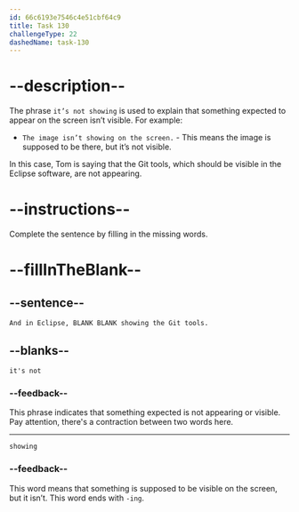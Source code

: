 ```yaml
---
id: 66c6193e7546c4e51cbf64c9
title: Task 130
challengeType: 22
dashedName: task-130
---
```


<!-- Audio Reference:
Tom: And in Eclipse, it’s not showing the Git tools. -->

# --description--

The phrase `it’s not showing` is used to explain that something expected to appear on the screen isn’t visible. For example:

- `The image isn’t showing on the screen.` - This means the image is supposed to be there, but it’s not visible.

In this case, Tom is saying that the Git tools, which should be visible in the Eclipse software, are not appearing.

# --instructions--

Complete the sentence by filling in the missing words.

# --fillInTheBlank--

## --sentence--

`And in Eclipse, BLANK BLANK showing the Git tools.`

## --blanks--

`it's not`

### --feedback--

This phrase indicates that something expected is not appearing or visible. Pay attention, there's a contraction between two words here.

---

`showing`

### --feedback--

This word means that something is supposed to be visible on the screen, but it isn’t. This word ends with `-ing`.
